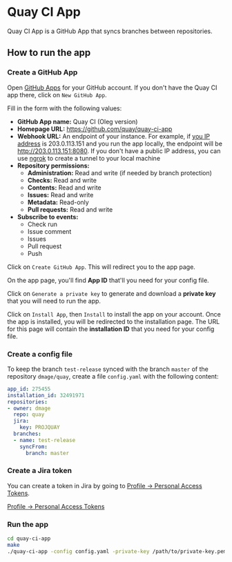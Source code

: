 # Quay CI App

Quay CI App is a GitHub App that syncs branches between repositories.

## How to run the app

### Create a GitHub App

Open [GitHub Apps](https://github.com/settings/apps) for your GitHub account. If you don't have the Quay CI app there, click on `New GitHub App`.

Fill in the form with the following values:

- **GitHub App name:** Quay CI (Oleg version)
- **Homepage URL:** https://github.com/quay/quay-ci-app
- **Webhook URL:** An endpoint of your instance. For example, if [you IP address](https://www.google.com/search?q=my+ip+address) is 203.0.113.151 and you run the app locally, the endpoint will be http://203.0.113.151:8080. If you don't have a public IP address, you can use [ngrok](https://ngrok.com/) to create a tunnel to your local machine
- **Repository permissions:**
    - **Administration:** Read and write (if needed by branch protection)
    - **Checks:** Read and write
    - **Contents:** Read and write
    - **Issues:** Read and write
    - **Metadata:** Read-only
    - **Pull requests:** Read and write
- **Subscribe to events:**
    - Check run
    - Issue comment
    - Issues
    - Pull request
    - Push

Click on `Create GitHub App`. This will redirect you to the app page.

On the app page, you'll find **App ID** that'll you need for your config file.

Click on `Generate a private key` to generate and download a **private key** that you will need to run the app.

Click on `Install App`, then `Install` to install the app on your account. Once the app is installed, you will be redirected to the installation page. The URL for this page will contain the **installation ID** that you need for your config file.

### Create a config file

To keep the branch `test-release` synced with the branch `master` of the repository `dmage/quay`, create a file `config.yaml` with the following content:

```yaml
app_id: 275455
installation_id: 32491971
repositories:
- owner: dmage
  repo: quay
  jira:
    key: PROJQUAY
  branches:
  - name: test-release
    syncFrom:
      branch: master
```

### Create a Jira token

You can create a token in Jira by going to [Profile -> Personal Access Tokens](https://issues.redhat.com/secure/ViewProfile.jspa?selectedTab=com.atlassian.pats.pats-plugin:jira-user-personal-access-tokens).

[Profile -> Personal Access Tokens](https://issues.redhat.com/secure/ViewProfile.jspa?selectedTab=com.atlassian.pats.pats-plugin:jira-user-personal-access-tokens)


### Run the app

```bash
cd quay-ci-app
make
./quay-ci-app -config config.yaml -private-key /path/to/private-key.pem -v 4
```
